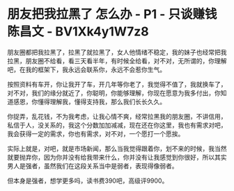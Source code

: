 # 朋友把我拉黑了 怎么办 - P1 - 只谈赚钱陈昌文 - BV1Xk4y1W7z8

朋友圈都把我拉黑了，拉黑了就拉黑了，女人他情绪不稳定，我的妹子也经常把我拉黑，朋友圈不给看，看三天看半年，有时候全给看，对不对，无所谓的，你理解吧，在我的框架下，我永远会联系你，永远不会惹你生气。

按照资料有车开，你让我开了车，开几年等你老了，我觉得不值了，我就换车了，对不对，我们的缘分就近了，你聪明，你能够理解，你现在愿意为我多付出，你知道感恩，你懂得理解我，懂得支持我，那么我们长长久久。

你捉弄，乱花钱，不为我考虑，让我心情不爽，经常拉黑我的朋友圈，不讲信用，私信于人，没关系的，我这个分数加加减减，现在还在你这里，我也有需求对吧，我会获得一定的需求，你也有需求，对不对，一个愿打一个愿挨。

实际上就是，对吧，就是市场新闻，那么当我觉得跟着你，划不来的时候，我当然就要抛弃你，因为你并没有给我带来什么，你并没有让我感觉到你很好，所以其实男人是强者，虽然我们在这段关系当中是弱者，表现得像弱者。

但本身是强者，想学更多吗，读书费390吧，高级评9900。